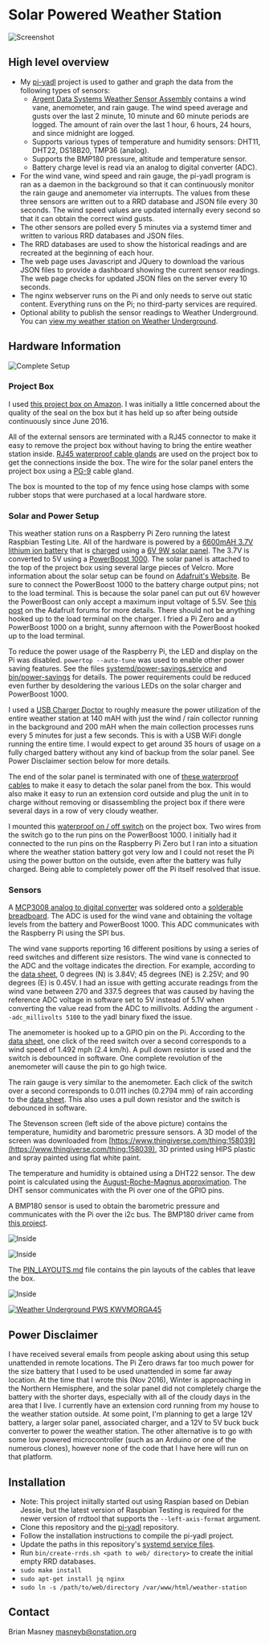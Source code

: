 # Solar Powered Weather Station

![Screenshot](images/weather-station-screenshot-20160827.png?raw=1)

## High level overview

- My [pi-yadl](pi-yadl) project is used to gather and graph the data from the following types
  of sensors:
  - [Argent Data Systems Weather Sensor Assembly](https://www.sparkfun.com/products/8942)
    contains a wind vane, anemometer, and rain gauge. The wind speed average and gusts
    over the last 2 minute, 10 minute and 60 minute periods are logged. The amount of
    rain over the last 1 hour, 6 hours, 24 hours, and since midnight are logged.
  - Supports various types of temperature and humidity sensors: DHT11, DHT22,
    DS18B20, TMP36 (analog).
  - Supports the BMP180 pressure, altitude and temperature sensor.
  - Battery charge level is read via an analog to digital converter (ADC).
- For the wind vane, wind speed and rain gauge, the pi-yadl program is ran
  as a daemon in the background so that it can continuously monitor the rain
  gauge and anemometer via interrupts. The values from these three sensors are
  written out to a RRD database and JSON file every 30 seconds. The wind speed
  values are updated internally every second so that it can obtain the correct
  wind gusts.
- The other sensors are polled every 5 minutes via a systemd timer and written
  to various RRD databases and JSON files.
- The RRD databases are used to show the historical readings and are
  recreated at the beginning of each hour.
- The web page uses Javascript and JQuery to download the various JSON files to
  provide a dashboard showing the current sensor readings. The web page checks
  for updated JSON files on the server every 10 seconds.
- The nginx webserver runs on the Pi and only needs to serve out static
  content. Everything runs on the Pi; no third-party services are required.
- Optional ability to publish the sensor readings to Weather Underground.
  You can
  [view my weather station on Weather Underground](https://www.wunderground.com/personal-weather-station/dashboard?ID=KWVMORGA45).


## Hardware Information

![Complete Setup](images/weather-station-complete.jpg?raw=1)


### Project Box

I used
[this project box on Amazon](https://www.amazon.com/uxcell%C2%AE-Waterproof-Connect-Junction-200x120x75mm/dp/B00O9YY1G2).
I was initially a little concerned about the quality of the seal on the box but
it has held up so after being outside continuously since June 2016.

All of the external sensors are terminated with a RJ45 connector to make it easy
to remove the project box without having to bring the entire weather station
inside. [RJ45 waterproof cable glands](https://www.adafruit.com/products/827)
are used on the project box to get the connections inside the box. The wire for
the solar panel enters the project box using a
[PG-9](https://www.adafruit.com/products/761) cable gland.

The box is mounted to the top of my fence using hose clamps with some rubber
stops that were purchased at a local hardware store.


### Solar and Power Setup

This weather station runs on a Raspberry Pi Zero running the latest Raspbian
Testing Lite. All of the hardware is powered by a
[6600mAH 3.7V lithium ion battery](https://www.adafruit.com/products/353)
that is [charged](https://www.adafruit.com/products/390) using a
[6V 9W solar panel](https://www.adafruit.com/products/2747). The 3.7V is
converted to 5V using a [PowerBoost 1000](https://www.adafruit.com/products/2465).
The solar panel is attached to the top of the project box using several large
pieces of Velcro. More information about the solar setup can be found on
[Adafruit's Website](https://learn.adafruit.com/usb-dc-and-solar-lipoly-charger/overview).
Be sure to connect the PowerBoost 1000 to the battery charge output pins; not to
the load terminal. This is because the solar panel can put out 6V however the
PowerBoost can only accept a maximum input voltage of 5.5V. See
[this post](https://forums.adafruit.com/viewtopic.php?f=19&t=59523) on the Adafruit
forums for more details. There should not be anything hooked up to the load
terminal on the charger. I fried a Pi Zero and a PowerBoost 1000 on a bright,
sunny afternoon with the PowerBoost hooked up to the load terminal.

To reduce the power usage of the Raspberry Pi, the LED and display on the Pi was
disabled. `powertop --auto-tune` was used to enable other power saving features.
See the files
[systemd/power-savings.service](systemd/power-savings.service) and
[bin/power-savings](bin/power-savings) for details. The power requirements
could be reduced even further by desoldering the various LEDs on the solar
charger and PowerBoost 1000.

I used a [USB Charger Doctor](https://www.adafruit.com/products/1852) to roughly
measure the power utilization of the entire weather station at 140 mAH with just
the wind / rain collector running in the background and 200 mAH when the main
collection processes runs every 5 minutes for just a few seconds. This is with a
USB WiFi dongle running the entire time. I would expect to get around 35 hours
of usage on a fully charged battery without any kind of backup from the solar
panel. See Power Disclaimer section below for more details.

The end of the solar panel is terminated with one of
[these waterproof cables](https://www.adafruit.com/products/744) to make it
easy to detach the solar panel from the box. This would also make it easy to
run an extension cord outside and plug the unit in to charge without removing
or disassembling the project box if there were several days in a row of very
cloudy weather.

I mounted this [waterproof on / off switch](https://www.adafruit.com/products/917)
on the project box. Two wires from the switch go to the run pins on the
PowerBoost 1000. I initially had it connected to the run pins on the Raspberry
Pi Zero but I ran into a situation where the weather station battery got very
low and I could not reset the Pi using the power button on the outside, even
after the battery was fully charged. Being able to completely power off the Pi
itself resolved that issue.


### Sensors

A [MCP3008 analog to digital converter](https://www.adafruit.com/products/856)
was soldered onto a [solderable breadboard](https://www.sparkfun.com/products/12070).
The ADC is used for the wind vane and obtaining the voltage levels from the
battery and PowerBoost 1000. This ADC communicates with the Raspberry Pi
using the SPI bus.

The wind vane supports reporting 16 different positions by using a series of
reed switches and different size resistors. The wind vane is connected to the
ADC and the voltage indicates the direction. For example, according to the 
[data sheet](http://www.sparkfun.com/datasheets/Sensors/Weather/Weather%20Sensor%20Assembly..pdf), 0 degrees (N)
is 3.84V; 45 degrees (NE) is 2.25V; and 90 degrees (E) is 0.45V. I had an issue
with getting accurate readings from the wind vane between 270 and 337.5 degrees
that was caused by having the reference ADC voltage in software set to 5V
instead of 5.1V when converting the value read from the ADC to millivolts.
Adding the argument `--adc_millivolts 5100` to the yadl binary fixed the issue.

The anemometer is hooked up to a GPIO pin on the Pi. According to the
[data sheet](http://www.sparkfun.com/datasheets/Sensors/Weather/Weather%20Sensor%20Assembly..pdf), one click
of the reed switch over a second corresponds to a wind speed of 1.492 mph
(2.4 km/h). A pull down resistor is used and the switch is debounced in
software. One complete revolution of the anemometer will cause the pin to go
high twice.

The rain gauge is very similar to the anemometer. Each click of the switch
over a second corresponds to 0.011 inches (0.2794 mm) of rain according to
the [data sheet](http://www.sparkfun.com/datasheets/Sensors/Weather/Weather%20Sensor%20Assembly..pdf).
This also uses a pull down resistor and the switch is debounced in
software.

The Stevenson screen (left side of the above picture) contains the temperature,
humidity and barometric pressure sensors. A 3D model of the screen was
downloaded from
[https://www.thingiverse.com/thing:158039](https://www.thingiverse.com/thing:158039),
3D printed using HIPS plastic and spray painted using flat white paint.

The temperature and humidity is obtained using a DHT22 sensor. The dew point is
calculated using the
[August-Roche-Magnus approximation](http://andrew.rsmas.miami.edu/bmcnoldy/Humidity.html).
The DHT sensor communicates with the Pi over one of the GPIO pins.

A BMP180 sensor is used to obtain the barometric pressure and communicates with
the Pi over the i2c bus. The BMP180 driver came from
[this project](https://github.com/lexruee/bmp180).

![Inside](images/weather-station-inside-box.jpg?raw=1)

![Inside](images/weather-station-breadboard.jpg?raw=1)

The [PIN_LAYOUTS.md](PIN_LAYOUTS.md) file contains the pin layouts of the cables
that leave the box.

![Inside](images/weather-station-outside-rj45-cable-glands.jpg?raw=1)

[![Weather Underground PWS KWVMORGA45](http://banners.wunderground.com/cgi-bin/banner/ban/wxBanner?bannertype=pws250&weatherstationcount=KWVMORGA45)](http://www.wunderground.com/weatherstation/WXDailyHistory.asp?ID=KWVMORGA45)


## Power Disclaimer

I have received several emails from people asking about using this setup
unattended in remote locations. The Pi Zero draws far too much power for the
size battery that I used to be used unattended in some far away location. At
the time that I wrote this (Nov 2016), Winter is approaching in the Northern
Hemisphere, and the solar panel did not completely charge the battery with the
shorter days, especially with all of the cloudy days in the area that I live.
I currently have an extension cord running from my house to the weather
station outside. At some point, I'm planning to get a large 12V battery, a
larger solar panel, associated charger, and a 12V to 5V buck buck converter
to power the weather station. The other alternative is to go with some low
powered microcontroller (such as an Arduino or one of the numerous clones),
however none of the code that I have here will run on that platform.


## Installation

- Note: This project iniitally started out using Raspian based on Debian
  Jessie, but the latest version of Raspbian Testing is required for the
  newer version of rrdtool that supports the `--left-axis-format` argument.
- Clone this repository and the [pi-yadl](https://github.com/masneyb/pi-yadl)
  repository.
- Follow the installation instructions to compile the pi-yadl project.
- Update the paths in this repository's [systemd service files](systemd/).
- Run `bin/create-rrds.sh <path to web/ directory>` to create the initial
  empty RRD databases.
- `sudo make install`
- `sudo apt-get install jq nginx`
- `sudo ln -s /path/to/web/directory /var/www/html/weather-station`


## Contact

Brian Masney <masneyb@onstation.org>
